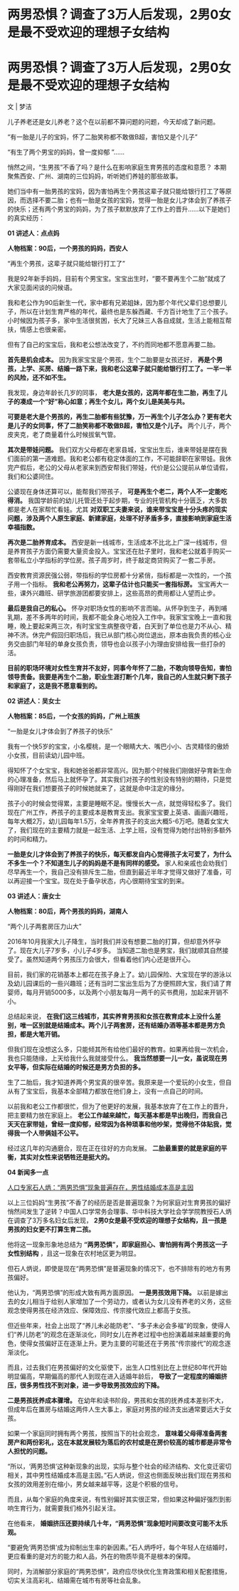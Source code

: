# 两男恐惧？调查了3万人后发现，2男0女是最不受欢迎的理想子女结构

# 两男恐惧？调查了3万人后发现，2男0女是最不受欢迎的理想子女结构

文 | 梦洁

儿子养老还是女儿养老？这个在以前都不算问题的问题，今天却成了新问题。

“有一胎是儿子的宝妈，怀了二胎笑称都不敢做B超，害怕又是个儿子”

“有生了两个男宝的妈妈，曾一度抑郁 ”……

悄然之间，“生男孩”不香了吗？是什么在影响家庭生育男孩的态度和意愿？ 本期聚焦西安、广州、湖南的三位妈妈，听听她们养娃的那些故事。

她们当中有一胎男孩的宝妈，因为害怕再生个男孩这辈子就只能给银行打工了等原因，而选择不要二胎；也有一胎是女孩的宝妈，觉得一胎是女儿才体会到了养孩子的快乐；还有两个男宝的妈妈，为了孩子默默放弃了工作上的晋升……以下是她们的真实经历：

**01 讲述人：点点妈**

**人物档案：90后，一个男孩的妈妈，西安人**

“再生个男孩，这辈子就只能给银行打工了”

我是92年新手妈妈，目前有个男宝宝。宝宝出生时，“要不要再生个二胎”就成了大家见面闲谈的问候语。

我和老公作为90后新生一代，家中都有兄弟姐妹，因为那个年代父辈们总想要儿子，所以在计划生育严格的年代，最终也是东躲西藏、千方百计地生了三个孩子。小时候因为孩子多，家中生活很贫困，长大了兄妹三人各自成就，生活上能相互帮扶，情感上也很亲密。

但有了自己的宝宝后，我和老公想法改变了，不约而同地都不愿意再要二胎。

**首先是机会成本。** 因为我家宝宝是个男孩，生个二胎要是女孩还好，
**再是个男孩，上学、买房、结婚一路下来，我和老公这辈子就只能给银行打工了。一半一半的风险，还不如不生。**

我发现，身边年龄长几岁的同事， **老大是女孩的，这两年都在生二胎，再生了儿子的凑成一个“好”称心如意；再生个女儿，两个女儿是美美与共。**

**可要是老大是个男孩的，再生二胎都有些犹豫，万一再生个儿子怎么办？更有老大是儿子的女同事，怀了二胎笑称都不敢做B超，害怕又是个儿子。**
两个儿子，两个皮夹克，老了商量着什么时候拔氧气管。

**其次是带娃问题。**
我们双方父母都在老家县城，宝宝出生后，谁来带娃是摆在我们面前的第一道难题。我和老公都有稳定体面的工作，不可能辞职在家带娃。我休完产假后，老公的父母从老家来到西安帮我们带娃，代价是公公提前从单位请假，我们和公婆同住。

公婆现在身体还算可以，能帮我们带孩子， **可是再生个老二，两个人不一定能吃得消。**
我国学龄前的幼儿托管还处于起步期，专业的托管机构十分匮乏，大多数都是老人在家帮忙看娃。尤其
**对双职工夫妻来说，谁来带宝宝是十分头疼的现实问题，涉及两个人原生家庭、新建家庭，处理不好矛盾多多，直接影响到家庭生活幸福指数。**

**再次是二胎养育成本。**
西安是新一线城市，生活成本不比北上广深一线城市，但是养育孩子方面仍需要大量资金投入。宝宝还在肚子里时，我和老公就着手购买一套带私立小学指标的学位房。孩子周岁时，终于敲定商贷购买了一套二手房。

西安教育资源民强公弱，带指标的学位房都十分紧俏，指标都是一次性的，一个孩子用一个指标。 **我和老公再努力，这辈子估计也只能买一套指标房。**
宝宝再大一些，课外兴趣班、研学旅游团都要安排上，这些高昂的费用都让人望而止步。

**最后是我自己的私心。**
怀孕对职场女性的影响不言而喻。从怀孕到生子，再到哺乳期，差不多两年的时间，我都不能全身心地投入工作中。我家宝宝晚上一直和我睡，晚上要起来两三次，有时宝宝生病整夜守着，白天到了单位也是力不从心、精神不济。休完产假回归职场后，我已从部门核心岗位退出，原本由我负责的核心业务交由部门年轻的单身女孩负责，领导也会以孩子小为理由安排给我一些打杂的活。

**目前的职场环境对女性生育并不友好，同事今年怀了二胎，不敢向领导告知，害怕领导责备。我要是再生个二胎，职业生涯打断个几年，我自己的人生就只剩下孩子和家庭了，这是我不愿意看到的。**

**02 讲述人：吴女士**

**人物档案：85后，一个女孩的妈妈，广州上班族**

“一胎是女儿才体会到了养孩子的快乐”

我有一个快5岁的宝宝，小名樱桃，是一个眼睛大大、嘴巴小小、古灵精怪的傲娇小女孩，目前读幼儿园中班。

得知怀了个女宝宝，我和她爸爸都非常高兴。因为那个时候我们刚做好孕育新生命的心理准备，然后马上就怀孕了。其实我们对孩子的性别没有特别的期待，只是觉得刚好在我们想要孩子的时候她就来了，这就是命中注定的缘分。

孩子小的时候会觉得累，主要是睡眠不足。慢慢长大一点，就觉得轻松多了。我们现在广州工作，养孩子的主要成本是教育支出。我家宝宝要上英语、画画兴趣班，每年大概2万，幼儿园每年1.5万，全年养育孩子的支出大概5-6万吧。随着女宝大了，我们现在的主要精力就是一起生活、上学上班，没有觉得为她付出特别多额外的时间和精力。

**一胎是女儿才体会到了养孩子的快乐，每天都发自内心觉得孩子太可爱了，为什么不多生一个？不知道生儿子的妈妈是不是有同样的感受。**
家人和亲戚也会劝我们尽早再生一个，我自己没有排斥生二胎，但直到最近半年才觉得又做好了准备，可以再迎接一个宝宝。现在处于备孕状态，内心很期待宝宝的到来。

**03 讲述人：唐女士**

**人物档案：80后，两个男孩的妈妈，湖南人**

“两个儿子两套房压力山大”

2016年10月我家大儿子降生，当时我们并没有想要二胎的打算，但却意外怀孕了。现在大儿子7岁多，小儿子4岁多。
当知道二胎也是男宝，我们就顺其自然接受了。虽然知道两个男孩压力会很大，但看着他们内心还是很开心。

目前，我们家的花销基本上都花在孩子身上了。幼儿园保险、大宝现在学的游泳以及幼儿园课后的一些兴趣班；还有当时二宝出生后为了方便照顾大宝，我们请了育婴师，每月开销5000多，以及两个小朋友每月一两千的买书费用，加起来开销不小。

总结起来说，
**在我们这三线城市，其实养育男孩和女孩在教育成本上没什么差别，唯一区别就是结婚成本。两个儿子两套房，还有结婚办酒等基本都是男方负担，都是大笔开销。**

但我们现在没想这么多，只能倾其所有给他们最好的教育。如果再给我一次机会，我也只能随缘，上天给我什么我就接受什么。
**我当然想要一儿一女，虽说现在男女平等，但实际在结婚的时候还是男方负担的多。**

生了二胎后，我才知道养两个男宝真的很辛苦。我原来是一个爱玩的小女生，但自从有了宝宝后，我基本全部精力都放在他们身上，没有一点自己的时间。

以前我和老公工作都很忙，但为了他更好的发展，我基本放弃了在工作上的晋升，把主要精力放在家庭上。
**老公工作越来越忙，每天基本都是早出晚归，而我自己天天在家带娃，曾经一度抑郁，经常因为各种琐事和他吵架，觉得他不体贴我，觉得我一个人带俩娃不公平。**

经过这几年的沟通磨合，现在正在往好的方向发展。 **二胎最重要的就是家庭的平衡，其实对女性来说牺牲还是挺大的。**

**04 新闻多一点**

[人口专家石人炳：“两男恐惧”现象普遍存在，男性结婚成本高是主因](https://news.qq.com/rain/a/20231125A02LFP00)

以上三位妈妈“生男孩”不香了的经历是否是普遍现象？为何家庭对生育男孩的偏好悄然间发生了逆转？中国人口学常务会理事、华中科技大学社会学学院教授石人炳在调查了3万多名妇女后发现，
**2男0女是最不受欢迎的理想子女结构，且一孩是男孩的妇女更不打算生育二孩。**

他将这一现象形象地总结为 **“两男恐惧”，即家庭担心、害怕拥有两个男孩这一子女性别结构** ，且这一现象在农村地区更为明显。

但石人炳说，即使是现在“两男恐惧”是普遍现象的情况下，也不排除有的地方有男孩偏好。

他认为，“两男恐惧”的形成大致有两方面原因。 **一是男孩效用下降。**
以前是嫁出去的女儿相当于给别人家增加了一个劳动力，或者认为女儿没有养老的义务，这些观念使得男孩在经济效应、保障效应、传宗接代效应上都高于女孩。

但近些年来，社会上出现了“养儿未必能防老”、“多子未必会多福”的现象，使得人们“养儿防老”的观念在逐渐淡化，同时女儿在养老过程中也扮演着越来越重要的角色，使得女孩偏好正在逐渐上升。更为主要的可能还在于男孩“传宗接代”的观念逐渐淡化。

而且，过去我们在男孩偏好的文化驱使下，出生人口性别比在上世纪80年代开始明显偏高，早期偏高的那代人到现在进入适婚年龄后，
**导致了一定程度的婚姻挤压，很多男性找不到对象，进一步导致男孩效应的下降。**

**二是男孩抚养成本骤增。** 在幼年和读书阶段，男孩和女孩的抚养成本差别不大，但成年后在置房与结婚这两件人生大事上，家庭对男孩的经济支出通常要远大于女孩。

如果一个家庭同时拥有两个男孩，按照当下的社会观念，
**意味着父母得准备两套房产和两份彩礼，这在本就发展较为落后的农村或是在房价较高的城市都是非常令人担忧的问题。**

“所以，‘两男恐惧’这种新现象的出现，实际与整个社会的经济结构、文化变迁密切相关，其中男性结婚成本高是主因。”石人炳说，但这也侧面反映出我们现在男孩和女孩的效用差别在缩小，男女越来越平等，这是个积极的信号。

而且，从每个家庭的角度来说，有性别偏好其实很正常，但如果这种偏好强烈到影响生育行为，就需要我们格外引起关注。

在他看来， **婚姻挤压还要持续几十年，“两男恐惧”现象短时间要改变可能不太乐观。**

“要避免‘两男恐惧’成为抑制出生率的新因素。”石人炳呼吁，每个年轻人在结婚时，更应看重的是对方的能力和人品，外在的物质毕竟不是根本的保障。

同时，为消解部分家庭的“两男恐惧”，政府应尽快优化生育政策和相关配套措施，切实关注高彩礼、结婚需在城市有房等社会乱象。

